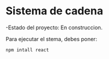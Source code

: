 <h1>Sistema de cadena</h1>

-Estado del proyecto: En construccion.

Para ejecutar el stema, debes poner:

```npm intall react```
